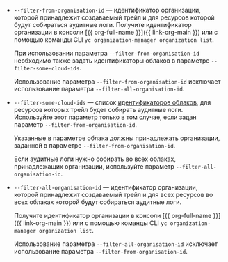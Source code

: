 
* `--filter-from-organisation-id` — идентификатор организации, которой принадлежит создаваемый трейл и для ресурсов которой будут собираться аудитные логи. Получите идентификатор организации в консоли [{{ org-full-name }}]({{ link-org-main }}) или с помощью команды CLI `yc organization-manager organization list`.

    При использовании параметра `--filter-from-organisation-id` необходимо также задать идентификаторы облаков в параметре `--filter-some-cloud-ids`.

    Использование параметра `--filter-from-organisation-id` исключает использование параметра `--filter-all-organisation-id`.

* `--filter-some-cloud-ids` — список [идентификаторов облаков](../../resource-manager/operations/cloud/get-id.md), для ресурсов которых трейл будет собирать аудитные логи. Используйте этот параметр только в том случае, если задан параметр `--filter-from-organisation-id`.

    Указанные в параметре облака должны принадлежать организации, заданной в параметре `--filter-from-organisation-id`.

    Если аудитные логи нужно собирать во всех облаках, принадлежащих организации, используйте параметр `--filter-all-organisation-id`.

* `--filter-all-organisation-id` — идентификатор организации, которой принадлежит создаваемый трейл и для всех ресурсов во всех облаках которой будут собираться аудитные логи.

    Получите идентификатор организации в консоли [{{ org-full-name }}]({{ link-org-main }}) или с помощью команды CLI `yc organization-manager organization list`.

    Использование параметра `--filter-all-organisation-id` исключает использование параметра `--filter-from-organisation-id`.